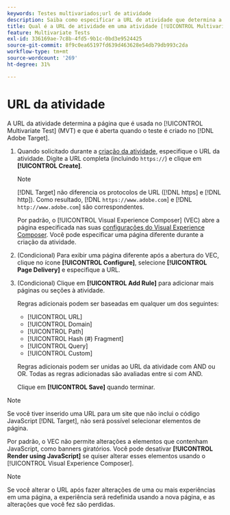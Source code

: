 ```yaml
---
keywords: Testes multivariados;url de atividade
description: Saiba como especificar a URL de atividade que determina a página que é usada no teste e que é aberta quando a atividade [!UICONTROL Multivariate Test] é criada usando  [!DNL Adobe Target].
title: Qual é a URL de atividade em uma atividade [!UICONTROL Multivariate Test] (MVT)?
feature: Multivariate Tests
exl-id: 336169ae-7c8b-4fd5-9b1c-0bd3e9524425
source-git-commit: 8f9c0ea65197fd639d463628e54db79db993c2da
workflow-type: tm+mt
source-wordcount: '269'
ht-degree: 31%

---
```


# URL da atividade

A URL da atividade determina a página que é usada no [!UICONTROL Multivariate Test] (MVT) e que é aberta quando o teste é criado no [!DNL Adobe Target].

1. Quando solicitado durante a [criação da atividade](/help/main/c-activities/c-multivariate-testing/t-create-multivariate-test/create-multivariate-test.md), especifique o URL da atividade. Digite a URL completa (incluindo `https://`) e clique em **[!UICONTROL Create]**.

   >[!NOTE]
   >
   >[!DNL Target] não diferencia os protocolos de URL ([!DNL https] e [!DNL http]). Como resultado, [!DNL `https://www.adobe.com`] e [!DNL `http://www.adobe.com`] são correspondentes.

   Por padrão, o [!UICONTROL Visual Experience Composer] (VEC) abre a página especificada nas suas [configurações do Visual Experience Composer](/help/main/administrating-target/visual-experience-composer-set-up.md). Você pode especificar uma página diferente durante a criação da atividade.

1. (Condicional) Para exibir uma página diferente após a abertura do VEC, clique no ícone **[!UICONTROL Configure]**, selecione **[!UICONTROL Page Delivery]** e especifique a URL.

1. (Condicional) Clique em **[!UICONTROL Add Rule]** para adicionar mais páginas ou seções à atividade.

   Regras adicionais podem ser baseadas em qualquer um dos seguintes:

   * [!UICONTROL  URL]
   * [!UICONTROL Domain]
   * [!UICONTROL Path]
   * [!UICONTROL Hash (#) Fragment]
   * [!UICONTROL Query]
   * [!UICONTROL Custom]

   Regras adicionais podem ser unidas ao URL da atividade com AND ou OR. Todas as regras adicionadas são avaliadas entre si com AND.

   Clique em **[!UICONTROL Save]** quando terminar.

>[!NOTE]
>
>Se você tiver inserido uma URL para um site que não inclui o código JavaScript [!DNL Target], não será possível selecionar elementos de página.
>
>Por padrão, o VEC não permite alterações a elementos que contenham JavaScript, como banners giratórios. Você pode desativar **[!UICONTROL Render using JavaScript]** se quiser alterar esses elementos usando o [!UICONTROL Visual Experience Composer].

>[!NOTE]
>
>Se você alterar o URL após fazer alterações de uma ou mais experiências em uma página, a experiência será redefinida usando a nova página, e as alterações que você fez são perdidas.
